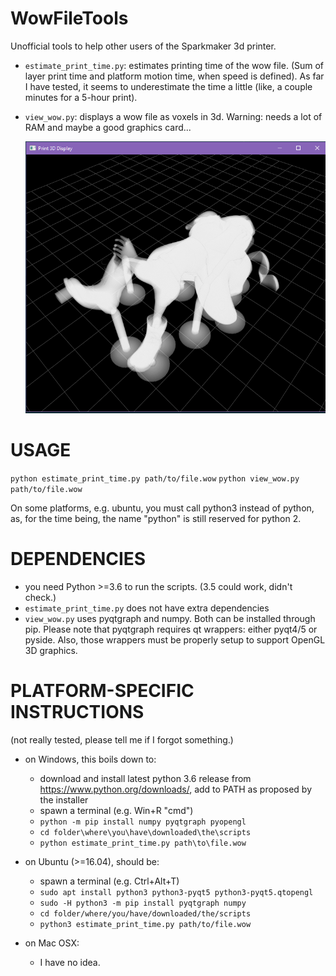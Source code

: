 # WowFileTools
Unofficial tools to help other users of the Sparkmaker 3d printer.

- `estimate_print_time.py`: estimates printing time of the wow file. (Sum of layer print time and platform motion time, when speed is defined). As far I have tested, it seems to underestimate the time a little (like, a couple minutes for a 5-hour print).
- `view_wow.py`: displays a wow file as voxels in 3d. Warning: needs a lot of RAM and maybe a good graphics card...
  
  ![Alt text](screenshot.png?raw=true "Screenshot")

# USAGE
`python estimate_print_time.py path/to/file.wow`
`python view_wow.py path/to/file.wow`

On some platforms, e.g. ubuntu, you must call python3 instead of python, as, for the time being, the name "python" is still reserved for python 2.

# DEPENDENCIES
- you need Python >=3.6 to run the scripts. (3.5 could work, didn't check.)
- `estimate_print_time.py` does not have extra dependencies
- `view_wow.py` uses pyqtgraph and numpy. Both can be installed through pip. Please note that pyqtgraph requires qt wrappers: either pyqt4/5 or pyside. Also, those wrappers must be properly setup to support OpenGL 3D graphics.

# PLATFORM-SPECIFIC INSTRUCTIONS
(not really tested, please tell me if I forgot something.)

- on Windows, this boils down to:
    - download and install latest python 3.6 release from https://www.python.org/downloads/, add to PATH as proposed by the installer
    - spawn a terminal (e.g. Win+R "cmd")
    - `python -m pip install numpy pyqtgraph pyopengl`
    - `cd folder\where\you\have\downloaded\the\scripts`
    - `python estimate_print_time.py path\to\file.wow`

- on Ubuntu (>=16.04), should be:
    - spawn a terminal (e.g. Ctrl+Alt+T)
    - `sudo apt install python3 python3-pyqt5 python3-pyqt5.qtopengl`
    - `sudo -H python3 -m pip install pyqtgraph numpy`
    - `cd folder/where/you/have/downloaded/the/scripts`
    - `python3 estimate_print_time.py path/to/file.wow`

- on Mac OSX:
    - I have no idea.